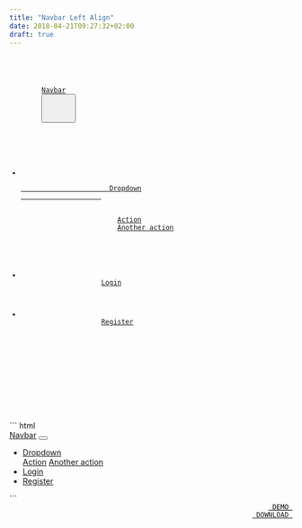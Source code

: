 ```yaml
---
title: "Navbar Left Align"
date: 2018-04-21T09:27:32+02:00
draft: true
---
```


<code>
<div class="container-fluid container-example">
	<nav class="navbar navbar-expand-lg navbar-light bg-faded">
        <a class="navbar-brand" href="#">Navbar</a>
        <button class="navbar-toggler" type="button" data-toggle="collapse" data-target="#navbarNavDropdown"
                aria-controls="navbarNavDropdown" aria-expanded="false" aria-label="Toggle navigation">
            <span class="navbar-toggler-icon"></span>
        </button>
        <div id="navbarNavDropdown" class="navbar-collapse collapse">
            <ul class="navbar-nav mr-end">
                <li class="nav-item dropdown">
                    <a class="nav-link dropdown-toggle" href="http://example.com" id="navbarDropdownMenuLink"
                       data-toggle="dropdown" aria-haspopup="true" aria-expanded="false">
                      Dropdown
                    </a>
                    <div class="dropdown-menu" aria-labelledby="navbarDropdownMenuLink">
                        <a class="dropdown-item" href="#">Action</a>
                        <a class="dropdown-item" href="#">Another action</a>
                    </div>
                </li>
                <li class="nav-item">
                    <a class="nav-link" href="#">Login</a>
                </li>
                <li class="nav-item">
                    <a class="nav-link" href="#">Register</a>
                </li>
            </ul>
        </div>
    </nav>
 </div>
</code>
<br>
``` html
<nav class="navbar navbar-expand-lg navbar-light bg-faded">
    <a class="navbar-brand" href="#">Navbar</a>
    <button class="navbar-toggler" type="button" data-toggle="collapse" data-target="#navbarNavDropdown"
            aria-controls="navbarNavDropdown" aria-expanded="false" aria-label="Toggle navigation">
            <span class="navbar-toggler-icon"></span>
        </button>
    <div id="navbarNavDropdown" class="navbar-collapse collapse">
        <ul class="navbar-nav mr-end">
            <li class="nav-item dropdown">
                <a class="nav-link dropdown-toggle" href="#" data-toggle="dropdown" aria-haspopup="true" aria-expanded="false">
                      Dropdown
                    </a>
                <div class="dropdown-menu" aria-labelledby="navbarDropdownMenuLink">
                    <a class="dropdown-item" href="#">Action</a>
                    <a class="dropdown-item" href="#">Another action</a>
                </div>
            </li>
            <li class="nav-item">
                <a class="nav-link" href="#">Login</a>
            </li>
            <li class="nav-item">
                <a class="nav-link" href="#">Register</a>
            </li>
        </ul>
    </div>
</nav>
```
<code>
<div align="right"> <a style="color: black" href="carousel-premium-demo.html" class="btn"><i class="fas fa-eye"></i> DEMO </a>
  <a href="caro-premium.zip" class="btn"><i class="fas fa-download"></i> DOWNLOAD </a>
</div>
</code>

